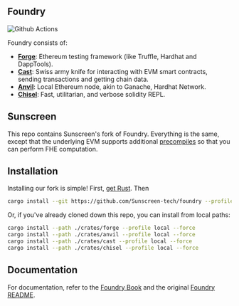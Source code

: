 ## Foundry

![Github Actions][gha-badge]

[gha-badge]: https://img.shields.io/github/actions/workflow/status/Sunscreen-tech/foundry/check.yml?branch=sunscreen

Foundry consists of:

- [**Forge**](./crates/forge): Ethereum testing framework (like Truffle, Hardhat and DappTools).
- [**Cast**](./crates/cast): Swiss army knife for interacting with EVM smart contracts, sending transactions and getting chain data.
- [**Anvil**](./crates/anvil): Local Ethereum node, akin to Ganache, Hardhat Network.
- [**Chisel**](./crates/chisel): Fast, utilitarian, and verbose solidity REPL.

## Sunscreen

This repo contains Sunscreen's fork of Foundry. Everything is the same, except
that the underlying EVM supports additional [precompiles][precompile-repo] so
that you can perform FHE computation.

## Installation

Installing our fork is simple!
First, [get Rust](https://www.rust-lang.org/tools/install). Then

```sh
cargo install --git https://github.com/Sunscreen-tech/foundry --profile local forge anvil cast chisel
```

Or, if you've already cloned down this repo, you can install from local paths:

```sh
cargo install --path ./crates/forge --profile local --force
cargo install --path ./crates/anvil --profile local --force
cargo install --path ./crates/cast --profile local --force
cargo install --path ./crates/chisel --profile local --force
```

## Documentation

For documentation, refer to the [Foundry Book][foundry-book] and the original
[Foundry README][foundry-repo].

[precompile-repo]: https://github.com/Sunscreen-tech/fhe_precompiles
[foundry-book]: https://book.getfoundry.sh
[foundry-repo]: https://github.com/foundry-rs/foundry
[foundry-gha]: https://github.com/foundry-rs/foundry-toolchain
[ethers-solc]: https://github.com/gakonst/ethers-rs/tree/master/ethers-solc/
[solmate]: https://github.com/transmissions11/solmate/
[geb]: https://github.com/reflexer-labs/geb
[vaults]: https://github.com/rari-capital/vaults
[benchmark-post]: https://www.paradigm.xyz/2022/03/foundry-02#blazing-fast-compilation--testing
[convex]: https://github.com/mds1/convex-shutdown-simulation
[vscode-setup]: https://book.getfoundry.sh/config/vscode.html
[shell-setup]: https://book.getfoundry.sh/config/shell-autocompletion.html
